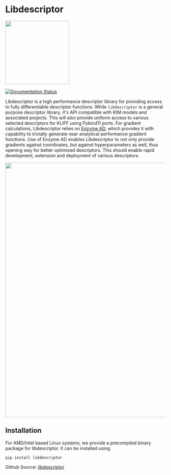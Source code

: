 Libdescriptor 
==============
<img src="https://libdescriptor.readthedocs.io/en/latest/_static/libdescriptor_logo.png" width=200>

[![Documentation Status](https://readthedocs.org/projects/libdescriptor/badge/?version=latest)](https://libdescriptor.readthedocs.io/en/latest/?badge=latest)

Libdescriptor is a high performance descriptor library for providing access to fully differentiable descriptor functions.
While `libdescriptor` is a general purpose descriptor library, it's API compatible with KIM models and associated projects.
This will also provide uniform access to various selected descriptors for KLIFF using Pybind11 ports.
For gradient calculations, Libdescriptor relies on [Enzyme AD](https://github.com/EnzymeAD/Enzyme), which provides it with capability to trivially generate near analytical performance gradient functions.
Use of Enzyme AD enables Libdescriptor to not only provide gradients against coordinates, but against hyperparameters as well, thus opening way for better optimized descriptors.
This should enable rapid development, extension and deployment of various descriptors.

<img src="https://libdescriptor.readthedocs.io/en/latest/_images/libdescriptor.svg" width="800">

## Installation
For AMD/Intel based Linux systems, we provide a precompiled binary package for libdescriptor. It can be installed using
```shell
pip install libdescriptor
```

Github Source: [libdescriptor](https://github.com/ipcamit/libdescriptor)

